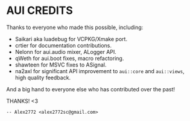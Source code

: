 # AUI CREDITS

Thanks to everyone who made this possible, including:

- Saikari aka luadebug for VCPKG/Xmake port.
- crtier for documentation contributions.
- Nelonn for aui.audio mixer, ALogger API.
- qWeth for aui.boot fixes, macro refactoring.
- shawteen for MSVC fixes to ASignal.
- na2axl for significant API improvement to `aui::core` and `aui::views`, high quality feedback.

And a big hand to everyone else who has contributed over the past!

THANKS! <3

    -- Alex2772 <alex2772sc@gmail.com>
